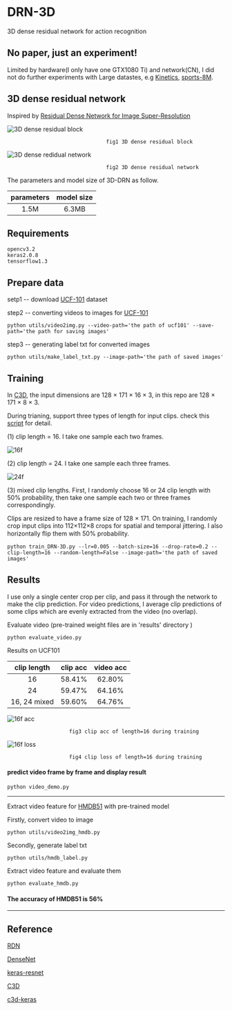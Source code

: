 # DRN-3D

3D dense residual network for action recognition

## No paper, just an experiment! 

Limited by hardware(I only have one GTX1080 Ti) and network(CN), I did not do further experiments with Large datastes, e.g [Kinetics](https://deepmind.com/research/open-source/open-source-datasets/kinetics/), [sports-8M](https://research.google.com/youtube8m/explore.html). 

## 3D dense residual network

Inspired by [Residual Dense Network for Image Super-Resolution](https://github.com/yulunzhang/RDN)

![3D dense residual block](https://github.com/TianzhongSong/DRN-3D/blob/master/imgs/3D-RDB.jpg)

                                    fig1 3D dense residual block

![3D dense redidual network](https://github.com/TianzhongSong/DRN-3D/blob/master/imgs/framework2.jpg)

                                    fig2 3D dense residual network

The parameters and model size of 3D-DRN as follow.

|parameters    | model size    |
| :-----------: |:------------:|
| 1.5M           | 6.3MB       |

## Requirements

    opencv3.2
    keras2.0.8
    tensorflow1.3

## Prepare data

setp1 -- download [UCF-101](http://crcv.ucf.edu/data/UCF101.php) dataset

step2 -- converting videos to images for [UCF-101](http://crcv.ucf.edu/data/UCF101.php)

    python utils/video2img.py --video-path='the path of ucf101' --save-path='the path for saving images'

step3 -- generating label txt for converted images

    python utils/make_label_txt.py --image-path='the path of saved images'

## Training

In [C3D](https://github.com/facebook/C3D), the input dimensions are 128 × 171 × 16 × 3, in this repo are 128 × 171 × 8 × 3.

During trianing, support three types of length for input clips. check this [script](https://github.com/TianzhongSong/DRN-3D/blob/master/train_DRN-3D.py) for detail.

(1) clip length = 16. I take one sample each two frames.

![16f](https://github.com/TianzhongSong/DRN-3D/blob/master/imgs/16f.jpg)

(2) clip length = 24. I take one sample each three frames.

![24f](https://github.com/TianzhongSong/DRN-3D/blob/master/imgs/24f.jpg)

(3) mixed clip lengths. First, I randomly choose 16 or 24 clip length with 50% probability, then take one sample each two or three frames correspondingly. 

Clips are resized to have a frame size of 128 × 171. On training, I randomly crop input clips into 112×112×8 crops for spatial and temporal jittering. I also horizontally ﬂip them with 50% probability. 

    python train_DRN-3D.py --lr=0.005 --batch-size=16 --drop-rate=0.2 --clip-length=16 --random-length=False --image-path='the path of saved images'

## Results

I use only a single center crop per clip, and pass it through the network to make the clip prediction. For video predictions, I average clip predictions of some clips which are evenly extracted from the video (no overlap).

Evaluate video (pre-trained weight files are in 'results' directory )

    python evaluate_video.py

Results on UCF101

|clip length    | clip acc      | video acc  |
| :-----------: |:-------------:| :---------:|
| 16            | 58.41%        | 62.80%     |
| 24            | 59.47%        | 64.16%     |
| 16, 24 mixed  | 59.60%        | 64.76%     |
    
![16f acc](https://github.com/TianzhongSong/DRN-3D/blob/master/results/drn-16/model_accuracy.png)

                        fig3 clip acc of length=16 during training

![16f loss](https://github.com/TianzhongSong/DRN-3D/blob/master/results/drn-16/model_loss.png)

                        fig4 clip loss of length=16 during training

#### predict video frame by frame and display result

    python video_demo.py
    
-----------------------------------------------------------------------------

Extract video feature for [HMDB51](http://serre-lab.clps.brown.edu/resource/hmdb-a-large-human-motion-database/) with pre-trained model

Firstly, convert video to image

    python utils/video2img_hmdb.py

Secondly, generate label txt

    python utils/hmdb_label.py

Extract video feature and evaluate them

    python evaluate_hmdb.py

#### The accuracy of HMDB51 is 56%

-----------------------------------------------------------------------------

## Reference

[RDN](https://github.com/yulunzhang/RDN)

[DenseNet](https://github.com/liuzhuang13/DenseNet)

[keras-resnet](https://github.com/raghakot/keras-resnet)

[C3D](https://github.com/facebook/C3D)

[c3d-keras](https://github.com/TianzhongSong/C3D-keras)

